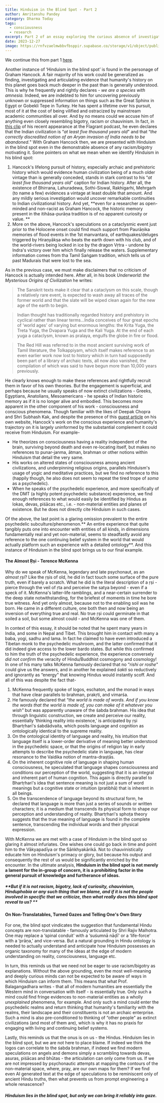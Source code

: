 ```yaml
---
title: Hinduism in the Blind Spot - Part 2
author: Amritanshu Pandey
category: Dharma Today
tags:
  - consciousness
  - research
excerpt: Part 2 of an essay exploring the curious absence of investigations into Hinduism and its ontology even among the free-thinking and open-minded segments of research and exploration.
date: 2023-12-27
image: https://rnfvzaelmwbbvfbsppir.supabase.co/storage/v1/object/public/brhatwebsite/05dhiti/blindspot2.webp
---
```


We continue this from part 1 [here](/dhiti/hinduisminblindspot1).

Another instance of ‘Hinduism in the blind spot’ is found in the personage of Graham Hancock. A fair majority of his work could be generalized as finding, investigating and articulating evidence that humanity's history on this planet goes back much deeper in the past than is generally understood. This is why he frequently and rightly declares - _we are a species with amnesia._ Indeed, we are indebted to him for uncovering previously unknown or suppressed information on things such as the Great Sphinx in Egypt or Gobekli Tepe in Turkey. He has spent a lifetime over his pursuit, most of it at the cost of being vilified and ostracized by mainstream academic communities all over. And by no means could we accuse him of anything even closely resembling bigotry, racism or chauvinism. In fact, in [this clip](https://www.youtube.com/shorts/hIdiErveQrY) of his recent appearance at the Flagrant podcast, he even declares that the Indian civilization is “_at least five thousand years old_" and that “_the correctly discredited notion of an Aryan invasion of India needs to be abandoned._" With Graham Hancock then, we are presented with Hinduism in the blind spot even in the demonstrable absence of any racism/bigotry motivating it. Some pointers on what we mean when we identify Hinduism in his blind spot:

1. Hancock's lifelong pursuit of history, especially archaic and prehistoric history which would evidence human civilization being of a much older vintage than is generally conceded, stands in stark contrast to his “_at least five thousand years old_" caption for Indian history. After all, the existence of Bhirrana, Lahuradewa, Sothi-Siswal, Rakhigarhi, Mehrgarh (to name a few) evidences a vintage at least double that amount. And any mildly serious investigation would uncover remarkable continuities to Indian civilizational history. And yet, **even for a researcher as open-minded and non-racist as Graham Hancock, the historic memory present in the itihāsa-purāṇa tradition is of no apparent curiosity or value. **
2. More on the above, Hancock's speculations on a cataclysmic event just prior to the Holocene onset could find much support from Paurāṇika memories of flood events in the 1st manvantara, of earthquakes/deluges triggered by Hiraṇyākṣa who beats the earth down with his club, and of the world-rivers being locked in ice by the dragon Vṛtra - undone by Indra's victory over him which finally release the waters. Supplementary information comes from tha Tamil Saṅgam tradition, which tells us of past Madurais that were lost to the sea. 

As in the previous case, we must make disclaimers that no criticism of Hancock is actually intended here. After all, in his book _Underworld: the Mysterious Origins of Civilization_ he writes:

> The Sanskrit texts make it clear that a cataclysm on this scale, though a relatively rare event, is expected to wash away all traces of the former world and that the slate will be wiped clean again for the new age of the earth to begin.

> Indian thought has traditionally regarded history and prehistory in cyclical rather than linear terms...India conceives of four great epochs of ‘world ages' of varying but enormous lengths: the Krita Yuga, the Treta Yuga, the Dvapara Yuga and the Kali Yuga. At the end of each yuga a cataclysm, known as pralaya, engulfs the globe in fire or flood.

> The Red Hill was referred to in the most ancient surviving work of Tamil literature, the Tolkappiyam, which itself makes reference to an even earlier work now lost to history which in turn had supposedly been part of a library of archaic texts, all now also vanished, the compilation of which was said to have begun more than 10,000 years previously.

He clearly knows enough to make these references and rightfully recruit them in favor of his own theories. But the engagement is superficial, and perhaps because he usually speaks of now extinct civilizations - Greeks, Egyptians, Anatolians, Mesoamericans - he speaks of Indian historic memory as if it is no longer alive and embodied. This becomes more apparent in the other component of his work - consciousness and conscious phenomena. Though familiar with the likes of Deepak Chopra and Shri Subhash Kak, and despite the presence of this [guest article](https://grahamhancock.com/vasavadak2/) on his own website, Hancock's work on the conscious experience and humanity's trajectory on it is largely uninformed by the substantial complement it could receive from Hinduism. For example- 

* He theorizes on consciousness having a reality independent of the brain, surviving beyond death and even re-locating itself, but makes no references to punar-janma, ātman, brahman or other notions within Hinduism that detail the very same. 
* His works on altered states of consciousness among ancient civilizations, and underpinning religious origins, parallels Hinduism's usage of yogic and meditative practices, but we find no reference to this (happily though, he also does not seem to repeat the tired trope of _soma_ as a psychedelic).
* When he speaks of the psychedelic experience, and more specifically of the DMT (a highly potent psychedelic substance) experience, we find enough references to what would easily be identified by Hindus as lokas, devas, piśācas etc., i.e. - non-material entities and planes of existence. But he does not directly cite Hinduism in such cases.

Of the above, the last point is a glaring omission prevalent to the entire psychedelic subculture/phenomenon.** An entire experience that quite tangibly puts one into encounter with entities of all kinds, in dimensions fundamentally real and yet non-material, seems to steadfastly avoid any reference to the one continuing belief system in the world that would actually platform such an experience with a detailed ontology**. And this instance of Hinduism in the blind spot brings us to our final example. 


#### **The Almost Ṛṣi - Terence McKenna**

Why do we speak of McKenna, legendary and late psychonaut, as an _almost ṛṣi_? Like the ṛṣis of old, he did in fact touch some surface of the pure truth, even if barely a scratch. What he did is the literal description of a ṛṣi - pierce through the veil of ṛta and perceive the satya beyond - even if a speck of it. McKenna's latter-life ramblings, and a near-certain surrender to the deep state notwithstanding, for the briefest of moments in time he bore true witness. And yet only almost, because not to the enabling soil was he born. He came in a different culture, one both then and now being an inversion of everything true and real. No true ṛṣi could germinate in that soiled a soil, but some almost could - and McKenna was one of them. 

In context of this essay, it should be noted that he spent many years in India, and some in Nepal and Tibet. This brought him in contact with many a baba, yogi, sadhu and lama. In fact he claimed to have even introduced a Tibetan monk to the psychedelic mushroom, and the latter confirmed that it did indeed give access to the lower bardo states. But while this confirmed to him the truth of the psychedelic experience, the experience conversely _did not confirm_ the veracity of Hindu/Buddhist cosmogony and cosmology! In one of his many talks McKenna famously declared that no “_rishi or roshe_" could give us the answers, and in another he explained _śakti_ so reductively and ignorantly as “energy" that knowing Hindus would instantly scoff. And all of this was despite the fact that- 



1. McKenna frequently spoke of logos, eschaton, and the monad in ways that have clear parallels to brahman, prakṛti, and vimarśa.
2. He famously declared that “_the world is made of words. And if you know the words that the world is made of, you can make of it whatever you wish"_ but was apparently unaware of the śabda brahman. His idea that through linguistic construction, we create and perceive our reality, essentially ‘thinking reality into existence,' is anticipated by ṛṣi Bhartṛhari's śabdādvaita, which posits language and cognition as ontologically identical to the supreme reality. 
3. On the ontological identity of language and reality, his intuition that language itself is a lower-order derivative of meaning better understood in the psychedelic space, or that the origins of religion lay in early attempts to describe the psychedelic state in language, has clear resonance to the Vaidika notion of mantra-draṣṭās. ​
4. On the inherent cognitive role of language in shaping human consciousness, he speculated that language shapes consciousness and conditions our perception of the world, suggesting that it is an integral and inherent part of human cognition. This again is directly parallel to Bhartṛhari's idea that sentence meaning is not just a sum of word meanings but a cognitive state or intuition (pratibhā) that is inherent in all beings.
5. On the transcendence of language beyond its structural form, he declared that language is more than just a series of sounds or written characters; it is a medium that transcends its physical form to shape our perception and understanding of reality. Bhartṛhari's sphoṭa theory suggests that the true meaning of language is found in the complete sentence, transcending the individual words and their physical expression.

With McKenna we are met with a case of Hinduism in the blind spot so glaring it almost infuriates. One wishes one could go back in time and point him to the Vākyapadīya or the Sāṅkhyakārikā. Not to chauvinistically educate him on Hinduism's primacy or glory, but because his output and consequently the rest of us would be significantly enriched by the encounter. In the ultimate analysis, **Hinduism in the blind spot is not merely a lament for the in-group of concern, it is a prohibiting factor in the general pursuit of knowledge and furtherance of ideas.** 


##### **But if it is not racism, bigotry, lack of curiosity, chauvinism, Hinduphobia or any such thing that we blame, and if it is not the people involved in specific that we criticize, then what really does this blind spot reveal to us? **


#### **On Non-Translatables, Turned Gazes and Telling One's Own Story**

For one, the blind spot vindicates the suggestion that fundamental Hindu concepts are non-translatable - famously articulated by Shri Rajiv Malhotra. One may replace a ‘spinal conduit' with a  ‘suśumnā nāḍī' or a ‘life-force' with a ‘prāṇa,' and vice-versa. But a natural grounding in Hindu ontology is needed to actually understand and anticipate how Hinduism possesses an organic taxonomy for many of the ideas at the edge of modern understanding on reality, consciousness, language etc. 

In turn, this reminds us that we need not be eager to use racism/bigotry as explanations. Without the above grounding, even the most well-meaning and deeply curious minds can not be expected to be aware of ways in which Hinduism can inform them. This means that what Prof. Balagangadhara writes - that all of modern humanities are essentially the Western mind in conversation with itself - is essentially true. Only such a mind could find fringe evidences to non-material entities as a wholly _unexplained_ phenomena, for example. And only such a mind could enter the psychedelic realms and return thinking that humanity's familiarity with the realms, their landscape and their constituents is not an archaic enterprise. Such a mind is also pre-conditioned to thinking of “other people" as extinct civilizations (and most of them are), which is why it has no praxis for engaging with living and continuing belief systems. 

Lastly, this reminds us that the onus is on us - the Hindus. Hinduism lies in the blind spot, but we are not here to place blame. If indeed we think the logos can correlate to the śabda brahman, if indeed we find modern speculations on angels and demons simply a scrambling towards devas, asuras, piśācas and bhūtas - the articulation can only come from us. If we are not impressed by psychonautic attempts at mapping the contours of the non-material space, where, pray, are our own maps for them? If we find even AI generated text at the edge of speculations to be reminiscent only of ancient Hindu truths, then what prevents us from prompt engineering a whole renascence?


##### **Hinduism lies in the blind spot, but only we can bring it reliably into gaze.**
